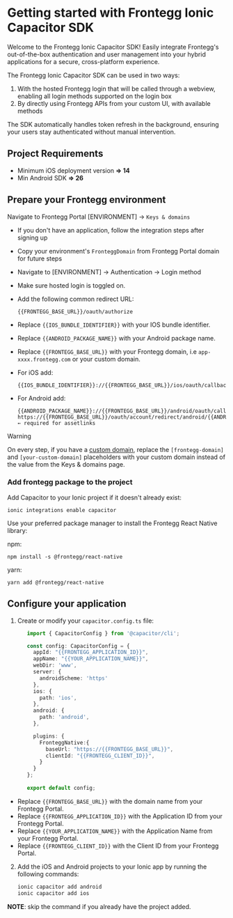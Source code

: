 # Getting started with Frontegg Ionic Capacitor SDK

Welcome to the Frontegg Ionic Capacitor SDK! Easily integrate Frontegg's out-of-the-box authentication and user management into your hybrid applications for a secure, cross-platform experience.

The Frontegg Ionic Capacitor SDK can be used in two ways:

1. With the hosted Frontegg login that will be called through a webview, enabling all login methods supported on the login box
2. By directly using Frontegg APIs from your custom UI, with available methods

The SDK automatically handles token refresh in the background, ensuring your users stay authenticated without manual intervention.

## Project Requirements

- Minimum iOS deployment version **=> 14**
- Min Android SDK **=> 26**

## Prepare your Frontegg environment

Navigate to Frontegg Portal [ENVIRONMENT] → `Keys & domains`
- If you don't have an application, follow the integration steps after signing up
- Copy your environment's `FronteggDomain` from Frontegg Portal domain for future steps
- Navigate to [ENVIRONMENT] → Authentication → Login method
- Make sure hosted login is toggled on.
- Add the following common redirect URL:

  ```
  {{FRONTEGG_BASE_URL}}/oauth/authorize
  ```

- Replace `{{IOS_BUNDLE_IDENTIFIER}}` with your IOS bundle identifier.
- Replace `{{ANDROID_PACKAGE_NAME}}` with your Android package name.
- Replace `{{FRONTEGG_BASE_URL}}` with your Frontegg domain, i.e `app-xxxx.frontegg.com` or your custom domain.

- For iOS add:
  ```
  {{IOS_BUNDLE_IDENTIFIER}}://{{FRONTEGG_BASE_URL}}/ios/oauth/callback
  ```

- For Android add:
  ```
  {{ANDROID_PACKAGE_NAME}}://{{FRONTEGG_BASE_URL}}/android/oauth/callback
  https://{{FRONTEGG_BASE_URL}}/oauth/account/redirect/android/{{ANDROID_PACKAGE_NAME}}  ← required for assetlinks
  ```

> [!WARNING] 
> On every step, if you have a [custom domain](https://developers.frontegg.com/guides/env-settings/custom-domain), replace the `[frontegg-domain]` and `[your-custom-domain]` placeholders with your custom domain instead of the value from the Keys & domains page.

### Add frontegg package to the project

Add Capacitor to your Ionic project if it doesn't already exist:

```
ionic integrations enable capacitor
```

Use your preferred package manager to install the Frontegg React Native library:

npm:
```
npm install -s @frontegg/react-native
```

yarn:
```
yarn add @frontegg/react-native
```

## Configure your application

1. Create or modify your `capacitor.config.ts` file:

   ```typescript 
      import { CapacitorConfig } from '@capacitor/cli';

      const config: CapacitorConfig = {
        appId: "{{FRONTEGG_APPLICATION_ID}}",
        appName: "{{YOUR_APPLICATION_NAME}}",
        webDir: 'www',
        server: {
          androidScheme: 'https'
        },
        ios: {
          path: 'ios',
        },
        android: {
          path: 'android',
        },
   
        plugins: {
          FronteggNative:{
            baseUrl: "https://{{FRONTEGG_BASE_URL}}",
            clientId: "{{FRONTEGG_CLIENT_ID}}",
          }
        }
      };
      
      export default config;
   ```
- Replace `{{FRONTEGG_BASE_URL}}` with the domain name from your Frontegg Portal.
- Replace `{{FRONTEGG_APPLICATION_ID}}` with the Application ID from your Frontegg Portal.
- Replace `{{YOUR_APPLICATION_NAME}}` with the Application Name from your Frontegg Portal.
- Replace `{{FRONTEGG_CLIENT_ID}}` with the Client ID from your Frontegg Portal.

2. Add the iOS and Android projects to your Ionic app by running the following commands:

    ```bash
    ionic capacitor add android
    ionic capacitor add ios
    ```
**NOTE**: skip the command if you already have the project added.
